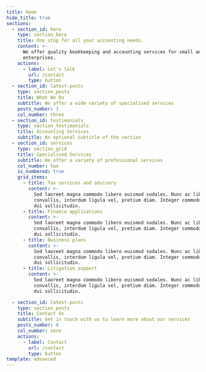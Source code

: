 ```yaml
---
title: Home
hide_title: true
sections:
  - section_id: hero
    type: section_hero
    title: One stop for all your accounting needs.
    content: >-
      We offer quality bookkeeping and accounting services for small and medium
      enterprises.
    actions:
      - label: Let's talk
        url: /contact
        type: button
  - section_id: latest-posts
    type: section_posts
    title: What We Do
    subtitle: We offer a wide variety of specialised services
    posts_number: 3
    col_number: three
  - section_id: testimonials
    type: section_testimonials
    title: Accounting Services
    subtitle: An optional subtitle of the section
  - section_id: services
    type: section_grid
    title: Specialised Services
    subtitle: We offer a variety of professional services
    col_number: two
    is_numbered: true
    grid_items:
      - title: Tax services and advisory
        content: >-
          Sed laoreet magna commodo libero euismod sodales. Nunc ac libero
          convallis, interdum ligula vel, pretium diam. Integer commodo sem at
          dui sollicitudin.
      - title: Finance applications
        content: >-
          Sed laoreet magna commodo libero euismod sodales. Nunc ac libero
          convallis, interdum ligula vel, pretium diam. Integer commodo sem at
          dui sollicitudin.
      - title: Business plans
        content: >-
          Sed laoreet magna commodo libero euismod sodales. Nunc ac libero
          convallis, interdum ligula vel, pretium diam. Integer commodo sem at
          dui sollicitudin.
      - title: Litigation support
        content: >-
          Sed laoreet magna commodo libero euismod sodales. Nunc ac libero
          convallis, interdum ligula vel, pretium diam. Integer commodo sem at
          dui sollicitudin.

  - section_id: latest-posts
    type: section_posts
    title: Contact Us
    subtitle: Get in touch with us to learn more about our services
    posts_number: 0
    col_number: zero
    actions:
      - label: Contact
        url: /contact
        type: button
template: advanced
---
```

